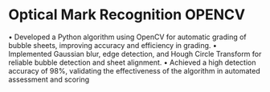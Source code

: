 
# Optical Mark Recognition OPENCV

• Developed a Python algorithm using OpenCV for automatic grading of bubble sheets, improving accuracy and efficiency in grading.
• Implemented Gaussian blur, edge detection, and Hough Circle Transform for reliable bubble detection and sheet alignment.
• Achieved a high detection accuracy of 98%, validating the effectiveness of the algorithm in automated assessment and scoring





